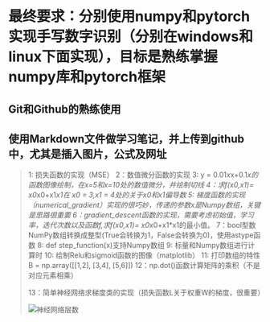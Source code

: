#  最终要求：分别使用numpy和pytorch实现手写数字识别（分别在windows和linux下面实现），目标是熟练掌握numpy库和pytorch框架

## Git和Github的熟练使用

## 使用Markdown文件做学习笔记，并上传到github中，尤其是插入图片，公式及网址

>1: 损失函数的实现（MSE）
>2：数值微分函数的实现
>3: y = 0.01*x*x+0.1*x的函数图像绘制，在x=5和x=10处的数值微分，并绘制切线
>4：求f(x0,x1)= x0*x0+x1*x1在 x0 = 3,x1 = 4处的关于x0和x1偏导数
>5: 梯度函数的实现（numerical_gradient）实现的很巧妙，传递的参数x是Numpy数组，关键是思路很重要
>6：gradient_descent函数的实现，需要考虑初始值，学习率，迭代次数以及函数f,求f(x0,x1)= x0*x0+x1*x1的最小值。
>7：bool型数NumPy数组转换成整型(True会转换为1，False会转换为0)，使用astype函数
>8: def step_function(x)支持Numpy数组
>9: 标量和Numpy数组进行计算时
>10: 绘制Relu和sigmoid函数的图像（matplotlib）
>11: 打印数组的特性  B = np.array([[1,2], [3,4], [5,6]])
>12：np.dot()函数计算矩阵的乘积（不是对应元素相乘）
>
>13：简单神经网络求梯度类的实现（损失函数L关于权重W的梯度，很重要）
>
>![神经网络层数](D:\AI\DeepLearningNote\神经网络层数.png)

